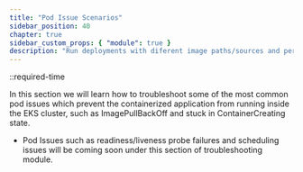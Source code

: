 ```yaml
---
title: "Pod Issue Scenarios"
sidebar_position: 40
chapter: true
sidebar_custom_props: { "module": true }
description: "Run deployments with diferent image paths/sources and persistent volume configurations, introduce the issues related to running those deployments"
---
```


::required-time

In this section we will learn how to troubleshoot some of the most common pod issues which prevent the containerized application from running inside the EKS cluster, such as ImagePullBackOff and stuck in ContainerCreating state.

- Pod Issues such as readiness/liveness probe failures and scheduling issues will be coming soon under this section of troubleshooting module.
